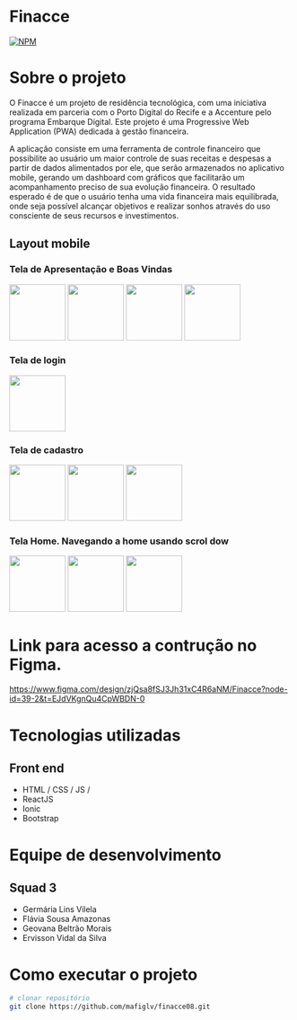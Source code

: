 # Finacce
[![NPM](https://img.shields.io/npm/l/react)](https://github.com/ervissonvidal/readme-finacce/blob/main/LICENSE) 

# Sobre o projeto

O Finacce é um projeto de residência tecnológica, com uma iniciativa realizada em parceria com o Porto Digital do Recife e a Accenture pelo programa Embarque Digital. Este projeto é uma Progressive Web Application (PWA) dedicada à gestão financeira.

A aplicação consiste em uma ferramenta de controle financeiro que possibilite ao usuário um maior controle de suas receitas e despesas a partir de dados alimentados por ele, que serão armazenados no aplicativo mobile, gerando um dashboard com gráficos que facilitarão um acompanhamento preciso de sua evolução financeira. O resultado esperado é de que o usuário tenha uma vida financeira mais equilibrada, onde seja possível alcançar objetivos e realizar sonhos através do uso consciente de seus recursos e investimentos.

## Layout mobile

### Tela de Apresentação e Boas Vindas
<div aling="center">
<img src = "https://github.com/ervissonvidal/readme-finacce/assets/145504019/595322bc-5d23-4f33-a3ba-5b903e3f586e" width="100px" />
<img src = "https://github.com/ervissonvidal/readme-finacce/assets/145504019/dba5ecb9-20bc-44d1-8391-42815ed995af" width="100px" />
<img src = "https://github.com/ervissonvidal/readme-finacce/assets/145504019/8816d9b0-0e02-42f1-9bba-1b7b9f1724c9" width="100px" />
<img src = "https://github.com/ervissonvidal/readme-finacce/assets/145504019/7e7abbaf-9b90-43d4-b328-378953b4f530" width="100px" />

### Tela de login
<div aling="center">
<img src = "https://github.com/ervissonvidal/readme-finacce/assets/145504019/0373c441-f79a-4964-8e5d-baa4114a8a09" width="100px" />


### Tela de cadastro
<div aling="center">
<img src = "https://github.com/ervissonvidal/readme-finacce/assets/145504019/0439a8e9-ae5b-4f12-a148-33a15f4a2575" width="100px" />
<img src = "https://github.com/ervissonvidal/readme-finacce/assets/145504019/2a7a8a05-529c-4175-8cfc-081318a74ffe" width="100px" />
<img src = "https://github.com/ervissonvidal/readme-finacce/assets/145504019/45393104-e988-480b-a74e-53c0f6308625" width="100px" />


### Tela Home. Navegando a home usando scrol dow

<div aling="center">
<img src = "https://github.com/ervissonvidal/readme-finacce/assets/145504019/5e94f5a5-9b82-4011-9087-c3555177ee47" width="100px" />
<img src = "https://github.com/ervissonvidal/readme-finacce/assets/145504019/ca724949-5250-43dd-9609-6263608240e7" width="100px" />
<img src = "https://github.com/ervissonvidal/readme-finacce/assets/145504019/d3b23452-0889-447c-8a79-2f02114f2d9b" width="100px" />

# Link para acesso a contrução no Figma.

https://www.figma.com/design/zjQsa8fSJ3Jh31xC4R6aNM/Finacce?node-id=39-2&t=EJdVKgnQu4CpWBDN-0



# Tecnologias utilizadas
## Front end
- HTML / CSS / JS / 
- ReactJS
- Ionic
- Bootstrap

# Equipe de desenvolvimento
## Squad 3
- Germária Lins Vilela
- Flávia Sousa Amazonas
- Geovana Beltrão Morais
- Ervisson Vidal da Silva


# Como executar o projeto

```bash
# clonar repositório
git clone https://github.com/mafiglv/finacce08.git

